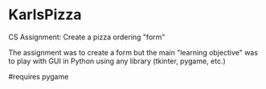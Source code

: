 # KarlsPizza
CS Assignment: Create a pizza ordering "form"

The assignment was to create a form but the main "learning objective" was to play with GUI in Python using any library (tkinter, pygame, etc.)

#requires pygame
